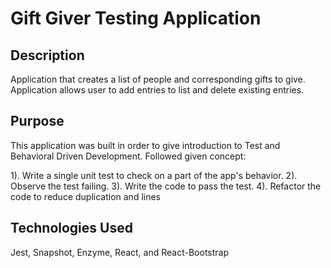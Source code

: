 # Gift Giver Testing Application

## Description

Application that creates a list of people and corresponding gifts to give. Application allows user to add entries to list and delete existing entries.

## Purpose

This application was built in order to give introduction to Test and Behavioral Driven Development. Followed given concept:

1). Write a single unit test to check on a part of the app's behavior.
2). Observe the test failing.
3). Write the code to pass the test.
4). Refactor the code to reduce duplication and lines

## Technologies Used

Jest, Snapshot, Enzyme, React, and React-Bootstrap
